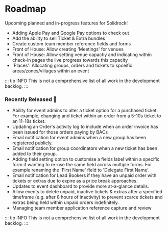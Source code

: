 # Roadmap

Upcoming planned and in-progress features for Solidrock!

-   Adding Apple Pay and Google Pay options to check out
-   Add the ability to sell Ticket & Extra bundles
-   Create custom team member reference fields and forms
-   Front of House: Allow creating 'Meetings' for venues
-   Front of House: Allow setting venue capactiy and indicating within check-in pages the live progress towards this capacity
-   'Places': Allocating groups, orders and tickets to spceific areas/zones/villages within an event

::: tip INFO
This is not a comprehensive list of all work in the development backlog.
:::

### Recently Released 🎉

-   Ability for event admins to alter a ticket option for a purchased ticket. For example, changing and ticket within an order from a 5-10s ticket to an 11-18s ticket.
-   Updating an Order's activity log to include when an order invoice has been issued for those orders paying by BACs
-   Email notification for event admins when a new group has been registered publicly.
-   Email notification for group coordinators when a new ticket has been added to their group.
-   Adding field setting option to customise a fields label within a specific form if wanting to re-use the same field across multiple forms. For example renaming the 'First Name' field to 'Delegate First Name'.
-   Email notification for Lead Bookers if they have an unpaid order with tickets or extras due to expire as a price break approaches.
-   Updates to event dashboard to provide more at-a-glance details.
-   Allow events to delete unpaid, inactive tickets & extras after a specified timeframe (e.g. after 8 hours of inactivity) to prevent scarce tickets and extras being held within unpaid orders indefinitely.
-   Managing team member application reference capture and review

::: tip INFO
This is not a comprehensive list of all work in the development backlog.
:::
